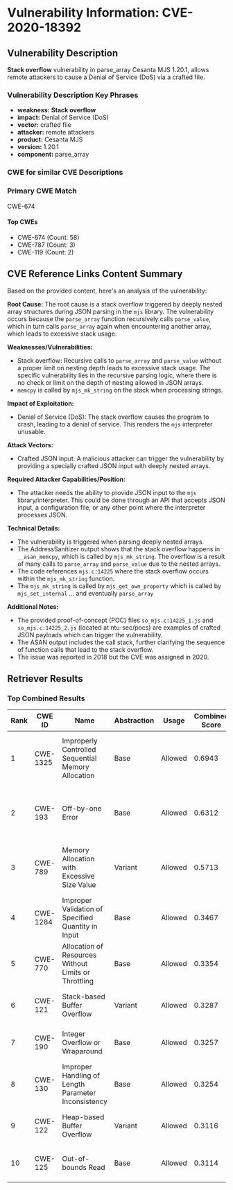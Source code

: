# Vulnerability Information: CVE-2020-18392

## Vulnerability Description
**Stack overflow** vulnerability in parse_array Cesanta MJS 1.20.1, allows remote attackers to cause a Denial of Service (DoS) via a crafted file.

### Vulnerability Description Key Phrases
- **weakness:** **Stack overflow**
- **impact:** Denial of Service (DoS)
- **vector:** crafted file
- **attacker:** remote attackers
- **product:** Cesanta MJS
- **version:** 1.20.1
- **component:** parse_array

### CWE for similar CVE Descriptions
### Primary CWE Match
CWE-674

#### Top CWEs
- CWE-674 (Count: 58)
- CWE-787 (Count: 3)
- CWE-119 (Count: 2)

## CVE Reference Links Content Summary
Based on the provided content, here's an analysis of the vulnerability:

**Root Cause:**
The root cause is a stack overflow triggered by deeply nested array structures during JSON parsing in the `mjs` library. The vulnerability occurs because the `parse_array` function recursively calls `parse_value`, which in turn calls `parse_array` again when encountering another array, which leads to excessive stack usage.

**Weaknesses/Vulnerabilities:**
- Stack overflow: Recursive calls to `parse_array` and `parse_value` without a proper limit on nesting depth leads to excessive stack usage. The specific vulnerability lies in the recursive parsing logic, where there is no check or limit on the depth of nesting allowed in JSON arrays.
- `memcpy` is called by `mjs_mk_string` on the stack when processing strings.

**Impact of Exploitation:**
- Denial of Service (DoS): The stack overflow causes the program to crash, leading to a denial of service. This renders the `mjs` interpreter unusable.

**Attack Vectors:**
- Crafted JSON input: A malicious attacker can trigger the vulnerability by providing a specially crafted JSON input with deeply nested arrays.

**Required Attacker Capabilities/Position:**
- The attacker needs the ability to provide JSON input to the `mjs` library/interpreter. This could be done through an API that accepts JSON input, a configuration file, or any other point where the interpreter processes JSON.

**Technical Details:**
- The vulnerability is triggered when parsing deeply nested arrays.
- The AddressSanitizer output shows that the stack overflow happens in `__asan_memcpy`, which is called by `mjs_mk_string`. The overflow is a result of many calls to `parse_array` and `parse_value` due to the nested arrays.
- The code references `mjs.c:14225` where the stack overflow occurs within the `mjs_mk_string` function.
- The `mjs_mk_string` is called by `mjs_get_own_property` which is called by `mjs_set_internal` ... and eventually `parse_array`

**Additional Notes:**
- The provided proof-of-concept (POC) files `so_mjs.c:14225_1.js` and `so_mjs.c:14225_2.js` (located at ntu-sec/pocs) are examples of crafted JSON payloads which can trigger the vulnerability.
- The ASAN output includes the call stack, further clarifying the sequence of function calls that lead to the stack overflow.
- The issue was reported in 2018 but the CVE was assigned in 2020.

## Retriever Results

### Top Combined Results

| Rank | CWE ID | Name | Abstraction | Usage | Combined Score | Retrievers | Individual Scores |
|------|--------|------|-------------|-------|---------------|------------|-------------------|
| 1 | CWE-1325 | Improperly Controlled Sequential Memory Allocation | Base | Allowed | 0.6943 | dense, sparse, graph | dense: 0.540, sparse: 0.116, graph: 1.000 |
| 2 | CWE-193 | Off-by-one Error | Base | Allowed | 0.6312 | dense, sparse, graph | dense: 0.533, sparse: 0.129, graph: 0.814 |
| 3 | CWE-789 | Memory Allocation with Excessive Size Value | Variant | Allowed | 0.5713 | dense, sparse, graph | dense: 0.541, sparse: 0.115, graph: 0.790 |
| 4 | CWE-1284 | Improper Validation of Specified Quantity in Input | Base | Allowed | 0.3467 | sparse, graph | sparse: 0.113, graph: 0.789 |
| 5 | CWE-770 | Allocation of Resources Without Limits or Throttling | Base | Allowed | 0.3354 | dense, sparse | dense: 0.538, sparse: 0.115 |
| 6 | CWE-121 | Stack-based Buffer Overflow | Variant | Allowed | 0.3287 | dense, sparse | dense: 0.550, sparse: 0.141 |
| 7 | CWE-190 | Integer Overflow or Wraparound | Base | Allowed | 0.3257 | dense, sparse | dense: 0.528, sparse: 0.107 |
| 8 | CWE-130 | Improper Handling of Length Parameter Inconsistency | Base | Allowed | 0.3254 | dense, sparse | dense: 0.525, sparse: 0.110 |
| 9 | CWE-122 | Heap-based Buffer Overflow | Variant | Allowed | 0.3116 | dense, sparse | dense: 0.535, sparse: 0.122 |
| 10 | CWE-125 | Out-of-bounds Read | Base | Allowed | 0.3114 | dense, sparse | dense: 0.505, sparse: 0.102 |

